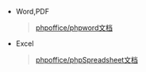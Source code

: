 * Word,PDF
   > [phpoffice/phpword文档](https://phpword.readthedocs.io)
* Excel
   > [phpoffice/phpSpreadsheet文档](https://phpspreadsheet.readthedocs.io/)    
    